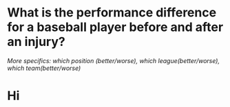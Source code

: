 # What is the performance difference for a baseball player before and after an injury?
_More specifics: which position (better/worse), which league(better/worse), which team(better/worse)_

# Hi
